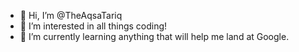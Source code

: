 - 👋 Hi, I’m @TheAqsaTariq
- 👀 I’m interested in all things coding!
- 🌱 I’m currently learning anything that will help me land at Google.
<!---
TheAqsaTariq/TheAqsaTariq is a ✨ special ✨ repository because its `README.md` (this file) appears on your GitHub profile.
You can click the Preview link to take a look at your changes.
--->
